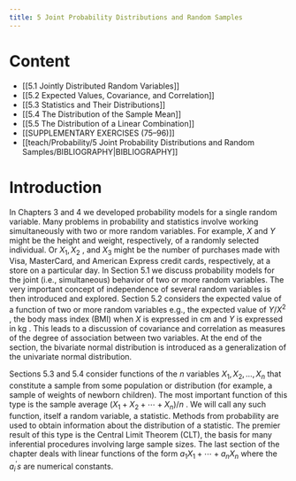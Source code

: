 ```yaml
---
title: 5 Joint Probability Distributions and Random Samples
---
```

# Content
- [[5.1 Jointly Distributed Random Variables]]
- [[5.2 Expected Values, Covariance, and Correlation]]
- [[5.3 Statistics and Their Distributions]]
- [[5.4 The Distribution of the Sample Mean]]
- [[5.5 The Distribution of a Linear Combination]]
- [[SUPPLEMENTARY EXERCISES (75–96)]]
- [[teach/Probability/5 Joint Probability Distributions and Random Samples/BIBLIOGRAPHY|BIBLIOGRAPHY]]
# Introduction
In Chapters 3 and 4 we developed probability models for a single random variable. Many problems in probability and statistics involve working simultaneously with two or more random variables. For example, $X$ and $Y$ might be the height and weight, respectively, of a randomly selected individual. Or ${X}_{1},{X}_{2}$ , and ${X}_{3}$ might be the number of purchases made with Visa, MasterCard, and American Express credit cards, respectively, at a store on a particular day. In Section 5.1 we discuss probability models for the joint (i.e., simultaneous) behavior of two or more random variables. The very important concept of independence of several random variables is then introduced and explored. Section 5.2 considers the expected value of a function of two or more random variables 
e.g., the expected value of $Y/{X}^{2}$ , the body mass index (BMI) when $X$ is expressed in $\mathrm{{cm}}$ and $Y$ is expressed in $\mathrm{{kg}}$ . 
This leads to a discussion of covariance and correlation as measures of the degree of association between two variables. At the end of the section, the bivariate normal distribution is introduced as a generalization of the univariate normal distribution.

Sections 5.3 and 5.4 consider functions of the $n$ variables ${X}_{1},{X}_{2},\ldots ,{X}_{n}$ that constitute a sample from some population or distribution (for example, a sample of weights of newborn children). The most important function of this type is the sample average $\left( {{X}_{1} + {X}_{2} + \cdots  + {X}_{n}}\right) /n$ . We will call any such function, itself a random variable, a statistic. Methods from probability are used to obtain information about the distribution of a statistic. The premier result of this type is the Central Limit Theorem (CLT), the basis for many inferential procedures involving large sample sizes. The last section of the chapter deals with linear functions of the form ${a}_{1}{X}_{1} + \cdots  + {a}_{n}{X}_{n}$ where the ${a}_{i}^{\prime }s$ are numerical constants.
